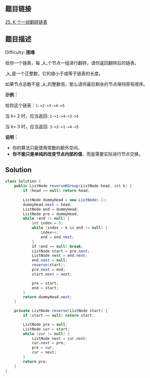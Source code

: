 ## 题目链接

[25\. K 个一组翻转链表](https://leetcode-cn.com/problems/reverse-nodes-in-k-group/)

## 题目描述

Difficulty: **困难**


给你一个链表，每 _k_个节点一组进行翻转，请你返回翻转后的链表。

_k_是一个正整数，它的值小于或等于链表的长度。

如果节点总数不是 _k_的整数倍，那么请将最后剩余的节点保持原有顺序。

**示例：**

给你这个链表：`1->2->3->4->5`

当 _k_= 2 时，应当返回: `2->1->4->3->5`

当 _k_= 3 时，应当返回: `3->2->1->4->5`

**说明：**

* 你的算法只能使用常数的额外空间。
* **你不能只是单纯的改变节点内部的值**，而是需要实际进行节点交换。


## Solution

```java
class Solution {
    public ListNode reverseKGroup(ListNode head, int k) {
        if (head == null) return head;
        
        ListNode dummyHead = new ListNode(-1);
        dummyHead.next = head;
        ListNode end = dummyHead;
        ListNode pre = dummyHead;
        while (end != null) {
            int index = 0;
            while (index < k && end != null) {
                index++;
                end = end.next;
            }
            if (end == null) break;
            ListNode start = pre.next;
            ListNode next = end.next;
            end.next = null;
            reverse(start);
            pre.next = end;
            start.next = next;

            pre = start;
            end = start;
        }
        return dummyHead.next;
    }

    private ListNode reverse(ListNode start) {
        if (start == null) return start;

        ListNode pre = null;
        ListNode cur = start;
        while (cur != null) {
            ListNode next = cur.next;
            cur.next = pre;
            pre = cur;
            cur = next;
        }
        return pre;
    }
}
```